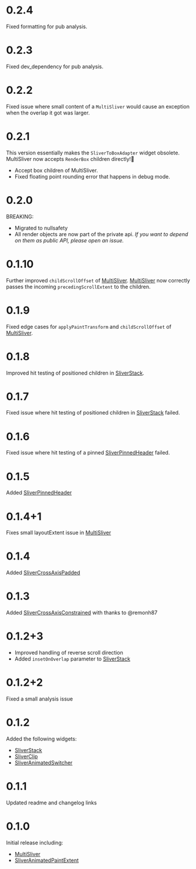 # 0.2.4

Fixed formatting for pub analysis.

# 0.2.3

Fixed dev_dependency for pub analysis.

# 0.2.2

Fixed issue where small content of a `MultiSliver` would cause an exception when
the overlap it got was larger.

# 0.2.1

This version essentially makes the `SliverToBoxAdapter` widget obsolete.
MultiSliver now accepts `RenderBox` children directly!🎉

- Accept box children of MultiSliver.
- Fixed floating point rounding error that happens in debug mode.

# 0.2.0

BREAKING:
- Migrated to nullsafety
- All render objects are now part of the private api.
  *If you want to depend on them as public API, please open an issue.*

# 0.1.10

Further improved `childScrollOffset` of [MultiSliver].
[MultiSliver] now correctly passes the incoming `precedingScrollExtent` to the children.

# 0.1.9

Fixed edge cases for `applyPaintTransform` and `childScrollOffset` of [MultiSliver].

# 0.1.8

Improved hit testing of positioned children in [SliverStack].

# 0.1.7

Fixed issue where hit testing of positioned children in [SliverStack] failed.

# 0.1.6

Fixed issue where hit testing of a pinned [SliverPinnedHeader] failed.

# 0.1.5

Added [SliverPinnedHeader]

# 0.1.4+1

Fixes small layoutExtent issue in [MultiSliver]

# 0.1.4

Added [SliverCrossAxisPadded]

# 0.1.3

Added [SliverCrossAxisConstrained] with thanks to @remonh87

# 0.1.2+3

- Improved handling of reverse scroll direction
- Added `insetOnOverlap` parameter to [SliverStack]

# 0.1.2+2

Fixed a small analysis issue

# 0.1.2

Added the following widgets:
- [SliverStack]
- [SliverClip]
- [SliverAnimatedSwitcher]

# 0.1.1

Updated readme and changelog links

# 0.1.0

Initial release including:
- [MultiSliver]
- [SliverAnimatedPaintExtent]

[MultiSliver]: https://github.com/Kavantix/sliver_tools/blob/master/lib/src/multi_sliver.dart
[SliverAnimatedPaintExtent]: https://github.com/Kavantix/sliver_tools/blob/master/lib/src/sliver_animated_paint_extent.dart
[SliverStack]: https://github.com/Kavantix/sliver_tools/blob/master/lib/src/sliver_stack.dart
[SliverClip]: https://github.com/Kavantix/sliver_tools/blob/master/lib/src/sliver_clip.dart
[SliverAnimatedSwitcher]: https://github.com/Kavantix/sliver_tools/blob/master/lib/src/sliver_animated_switcher.dart
[SliverCrossAxisConstrained]: https://github.com/Kavantix/sliver_tools/blob/master/lib/src/sliver_cross_axis_constrained.dart
[SliverCrossAxisPadded]: https://github.com/Kavantix/sliver_tools/blob/master/lib/src/sliver_cross_axis_padded.dart
[SliverPinnedHeader]: https://github.com/Kavantix/sliver_tools/blob/master/lib/src/sliver_pinned_header.dart
